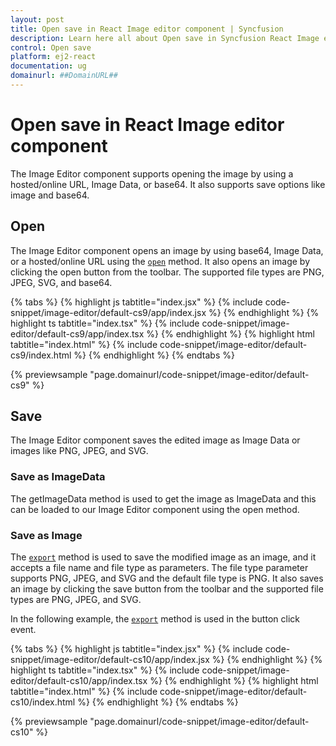 ```yaml
---
layout: post
title: Open save in React Image editor component | Syncfusion
description: Learn here all about Open save in Syncfusion React Image editor component of Syncfusion Essential JS 2 and more.
control: Open save 
platform: ej2-react
documentation: ug
domainurl: ##DomainURL##
---
```


# Open save in React Image editor component

The Image Editor component supports opening the image by using a hosted/online URL, Image Data, or base64. It also supports save options like image and base64.

## Open

The Image Editor component opens an image by using base64, Image Data, or a hosted/online URL using the [`open`](https://ej2.syncfusion.com/react/documentation/api/image-editor/#open) method. It also opens an image by clicking the open button from the toolbar. The supported file types are PNG, JPEG, SVG, and base64.

{% tabs %}
{% highlight js tabtitle="index.jsx" %}
{% include code-snippet/image-editor/default-cs9/app/index.jsx %}
{% endhighlight %}
{% highlight ts tabtitle="index.tsx" %}
{% include code-snippet/image-editor/default-cs9/app/index.tsx %}
{% endhighlight %}
{% highlight html tabtitle="index.html" %}
{% include code-snippet/image-editor/default-cs9/index.html %}
{% endhighlight %}
{% endtabs %}
        
{% previewsample "page.domainurl/code-snippet/image-editor/default-cs9" %}

## Save

The Image Editor component saves the edited image as Image Data or images like PNG, JPEG, and SVG.

### Save as ImageData

The getImageData method is used to get the image as ImageData and this can be loaded to our Image Editor component using the open method.

### Save as Image

The [`export`](https://ej2.syncfusion.com/react/documentation/api/image-editor/#export) method is used to save the modified image as an image, and it accepts a file name and file type as parameters. The file type parameter supports PNG, JPEG, and SVG and the default file type is PNG. It also saves an image by clicking the save button from the toolbar and the supported file types are PNG, JPEG, and SVG.

In the following example, the [`export`](https://ej2.syncfusion.com/react/documentation/api/image-editor/#export) method is used in the button click event.

{% tabs %}
{% highlight js tabtitle="index.jsx" %}
{% include code-snippet/image-editor/default-cs10/app/index.jsx %}
{% endhighlight %}
{% highlight ts tabtitle="index.tsx" %}
{% include code-snippet/image-editor/default-cs10/app/index.tsx %}
{% endhighlight %}
{% highlight html tabtitle="index.html" %}
{% include code-snippet/image-editor/default-cs10/index.html %}
{% endhighlight %}
{% endtabs %}
        
{% previewsample "page.domainurl/code-snippet/image-editor/default-cs10" %}
